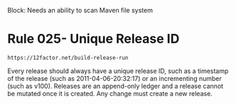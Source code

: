 Block: Needs an ability to scan Maven file system

# Rule 025- Unique Release ID
```
https://12factor.net/build-release-run
```
Every release should always have a unique release ID,
 such as a timestamp of the release (such as 2011-04-06-20:32:17) or an incrementing number (such as v100).
 Releases are an append-only ledger and a release cannot be mutated once it is created. 
Any change must create a new release.

